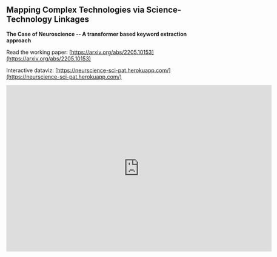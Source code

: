 ## Mapping Complex Technologies via Science-Technology Linkages
**The Case of Neuroscience -- A transformer based keyword extraction approach**

Read the working paper: [https://arxiv.org/abs/2205.10153](https://arxiv.org/abs/2205.10153)

Interactive dataviz: [https://neurscience-sci-pat.herokuapp.com/](https://neurscience-sci-pat.herokuapp.com/)


<iframe src="https://docs.google.com/presentation/d/e/2PACX-1vSxuIPhZQxDixJIGziVWek3ZRV0vTNe3ReSqaUgP69ad_RScgp9eZrLm_gVCly-kYYBcLqwi-twCaBU/embed?start=false&loop=false&delayms=60000" frameborder="0" width="700" height="440" allowfullscreen="true" mozallowfullscreen="true" webkitallowfullscreen="true"></iframe>